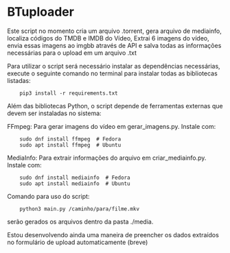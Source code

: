 # BTuploader


Este script no momento cria um arquivo .torrent, gera arquivo de mediainfo, localiza códigos do TMDB e IMDB do Vídeo, Extrai 6 imagens do vídeo, envia essas imagens ao imgbb através de API e salva todas as informações necessárias para o upload em um arquivo .txt

Para utilizar o script será necessário instalar as dependências necessárias, execute o seguinte comando no terminal para instalar todas as bibliotecas listadas:

        pip3 install -r requirements.txt

Além das bibliotecas Python, o script depende de ferramentas externas que devem ser instaladas no sistema:

FFmpeg: Para gerar imagens do vídeo em gerar_imagens.py. Instale com:

        sudo dnf install ffmpeg  # Fedora
        sudo apt install ffmpeg  # Ubuntu

MediaInfo: Para extrair informações do arquivo em criar_mediainfo.py. Instale com:

        sudo dnf install mediainfo  # Fedora
        sudo apt install mediainfo  # Ubuntu


Comando para uso do script:

        python3 main.py /caminho/para/filme.mkv

serão gerados os arquivos dentro da pasta ./media.

Estou desenvolvendo ainda uma maneira de preencher os dados extraídos no formulário de upload automaticamente (breve)

